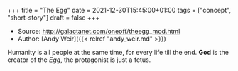 +++
title = "The Egg"
date = 2021-12-30T15:45:00+01:00
tags = ["concept", "short-story"]
draft = false
+++

-   Source: <http://galactanet.com/oneoff/theegg_mod.html>
-   Author: [Andy Weir]({{< relref "andy_weir.md" >}})

Humanity is all people at the same time, for every life till the end.
**God** is the creator of the _Egg_, the protagonist is just a fetus.
